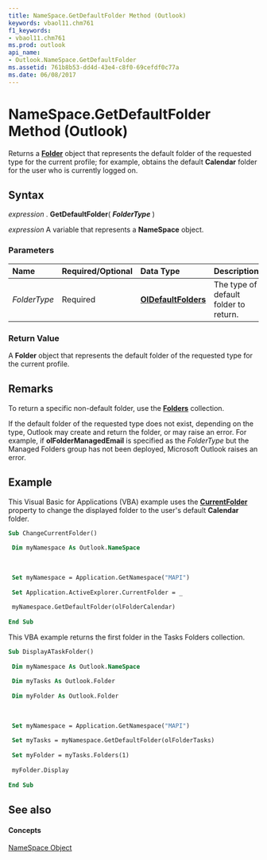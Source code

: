 ```yaml
---
title: NameSpace.GetDefaultFolder Method (Outlook)
keywords: vbaol11.chm761
f1_keywords:
- vbaol11.chm761
ms.prod: outlook
api_name:
- Outlook.NameSpace.GetDefaultFolder
ms.assetid: 761b8b53-dd4d-43e4-c8f0-69cefdf0c77a
ms.date: 06/08/2017
---
```



# NameSpace.GetDefaultFolder Method (Outlook)

Returns a **[Folder](folder-object-outlook.md)** object that represents the default folder of the requested type for the current profile; for example, obtains the default **Calendar** folder for the user who is currently logged on.


## Syntax

 _expression_ . **GetDefaultFolder**( **_FolderType_** )

 _expression_ A variable that represents a **NameSpace** object.


### Parameters



|**Name**|**Required/Optional**|**Data Type**|**Description**|
|:-----|:-----|:-----|:-----|
| _FolderType_|Required| **[OlDefaultFolders](oldefaultfolders-enumeration-outlook.md)**|The type of default folder to return.|

### Return Value

A **Folder** object that represents the default folder of the requested type for the current profile.


## Remarks

To return a specific non-default folder, use the **[Folders](folders-object-outlook.md)** collection.

If the default folder of the requested type does not exist, depending on the type, Outlook may create and return the folder, or may raise an error. For example, if **olFolderManagedEmail** is specified as the _FolderType_ but the Managed Folders group has not been deployed, Microsoft Outlook raises an error.


## Example

This Visual Basic for Applications (VBA) example uses the **[CurrentFolder](explorer-currentfolder-property-outlook.md)** property to change the displayed folder to the user's default **Calendar** folder.


```vb
Sub ChangeCurrentFolder() 
 
 Dim myNamespace As Outlook.NameSpace 
 
 
 
 Set myNamespace = Application.GetNamespace("MAPI") 
 
 Set Application.ActiveExplorer.CurrentFolder = _ 
 
 myNamespace.GetDefaultFolder(olFolderCalendar) 
 
End Sub
```

This VBA example returns the first folder in the Tasks Folders collection.






```vb
Sub DisplayATaskFolder() 
 
 Dim myNamespace As Outlook.NameSpace 
 
 Dim myTasks As Outlook.Folder 
 
 Dim myFolder As Outlook.Folder 
 
 
 
 Set myNamespace = Application.GetNamespace("MAPI") 
 
 Set myTasks = myNamespace.GetDefaultFolder(olFolderTasks) 
 
 Set myFolder = myTasks.Folders(1) 
 
 myFolder.Display 
 
End Sub
```


## See also


#### Concepts


[NameSpace Object](namespace-object-outlook.md)

